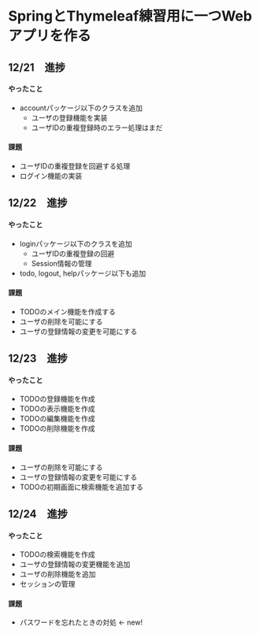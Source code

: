 # SpringとThymeleaf練習用に一つWebアプリを作る

## 12/21　進捗
#### やったこと
  - accountパッケージ以下のクラスを追加
    - ユーザの登録機能を実装
    - ユーザIDの重複登録時のエラー処理はまだ 
#### 課題
  - ユーザIDの重複登録を回避する処理
  - ログイン機能の実装

## 12/22　進捗
#### やったこと
  - loginパッケージ以下のクラスを追加
    - ユーザIDの重複登録の回避
    - Session情報の管理
  - todo, logout, helpパッケージ以下も追加
#### 課題
  - TODOのメイン機能を作成する
  - ユーザの削除を可能にする
  - ユーザの登録情報の変更を可能にする
  
## 12/23　進捗
#### やったこと
  - TODOの登録機能を作成
  - TODOの表示機能を作成
  - TODOの編集機能を作成
  - TODOの削除機能を作成
#### 課題
  - ユーザの削除を可能にする
  - ユーザの登録情報の変更を可能にする
  - TODOの初期画面に検索機能を追加する
  
## 12/24　進捗
#### やったこと
  - TODOの検索機能を作成
  - ユーザの登録情報の変更機能を追加
  - ユーザの削除機能を追加
  - セッションの管理
#### 課題
  - パスワードを忘れたときの対処 <- new!